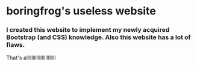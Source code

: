 <h1>boringfrog's useless website</h1>
<h3>I created this website to implement my newly acquired Bootstrap (and CSS) knowledge. Also this website has a lot of flaws.</h3>
That's alllllllllllllllllllllll
